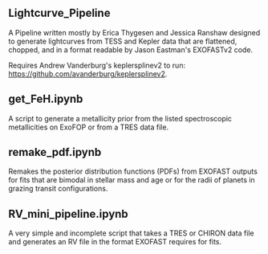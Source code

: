 
## Lightcurve_Pipeline
A Pipeline written mostly by Erica Thygesen and Jessica Ranshaw designed to generate lightcurves from TESS and Kepler data that are flattened, chopped, and in a format readable by Jason Eastman's EXOFASTv2 code.

Requires Andrew Vanderburg's keplersplinev2 to run: https://github.com/avanderburg/keplersplinev2.

## get_FeH.ipynb

A script to generate a metallicity prior from the listed spectroscopic metallicities on ExoFOP or from a TRES data file.

## remake_pdf.ipynb

Remakes the posterior distribution functions (PDFs) from EXOFAST outputs for fits that are bimodal in stellar mass and age or for the radii of planets in grazing transit configurations.

## RV_mini_pipeline.ipynb

A very simple and incomplete script that takes a TRES or CHIRON data file and generates an RV file in the format EXOFAST requires for fits.
